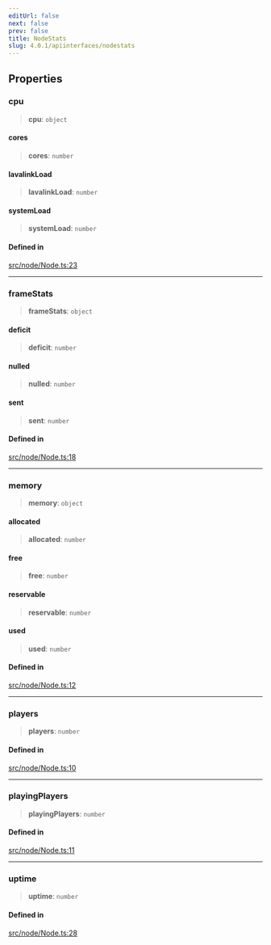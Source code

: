 ```yaml
---
editUrl: false
next: false
prev: false
title: NodeStats
slug: 4.0.1/apiinterfaces/nodestats
---
```


## Properties

### cpu

> **cpu**: `object`

#### cores

> **cores**: `number`

#### lavalinkLoad

> **lavalinkLoad**: `number`

#### systemLoad

> **systemLoad**: `number`

#### Defined in

[src/node/Node.ts:23](https://github.com/shipgirlproject/shoukaku/blob/396aa531096eda327ade0f473f9807576e9ae9df/src/node/Node.ts#L23)

***

### frameStats

> **frameStats**: `object`

#### deficit

> **deficit**: `number`

#### nulled

> **nulled**: `number`

#### sent

> **sent**: `number`

#### Defined in

[src/node/Node.ts:18](https://github.com/shipgirlproject/shoukaku/blob/396aa531096eda327ade0f473f9807576e9ae9df/src/node/Node.ts#L18)

***

### memory

> **memory**: `object`

#### allocated

> **allocated**: `number`

#### free

> **free**: `number`

#### reservable

> **reservable**: `number`

#### used

> **used**: `number`

#### Defined in

[src/node/Node.ts:12](https://github.com/shipgirlproject/shoukaku/blob/396aa531096eda327ade0f473f9807576e9ae9df/src/node/Node.ts#L12)

***

### players

> **players**: `number`

#### Defined in

[src/node/Node.ts:10](https://github.com/shipgirlproject/shoukaku/blob/396aa531096eda327ade0f473f9807576e9ae9df/src/node/Node.ts#L10)

***

### playingPlayers

> **playingPlayers**: `number`

#### Defined in

[src/node/Node.ts:11](https://github.com/shipgirlproject/shoukaku/blob/396aa531096eda327ade0f473f9807576e9ae9df/src/node/Node.ts#L11)

***

### uptime

> **uptime**: `number`

#### Defined in

[src/node/Node.ts:28](https://github.com/shipgirlproject/shoukaku/blob/396aa531096eda327ade0f473f9807576e9ae9df/src/node/Node.ts#L28)
